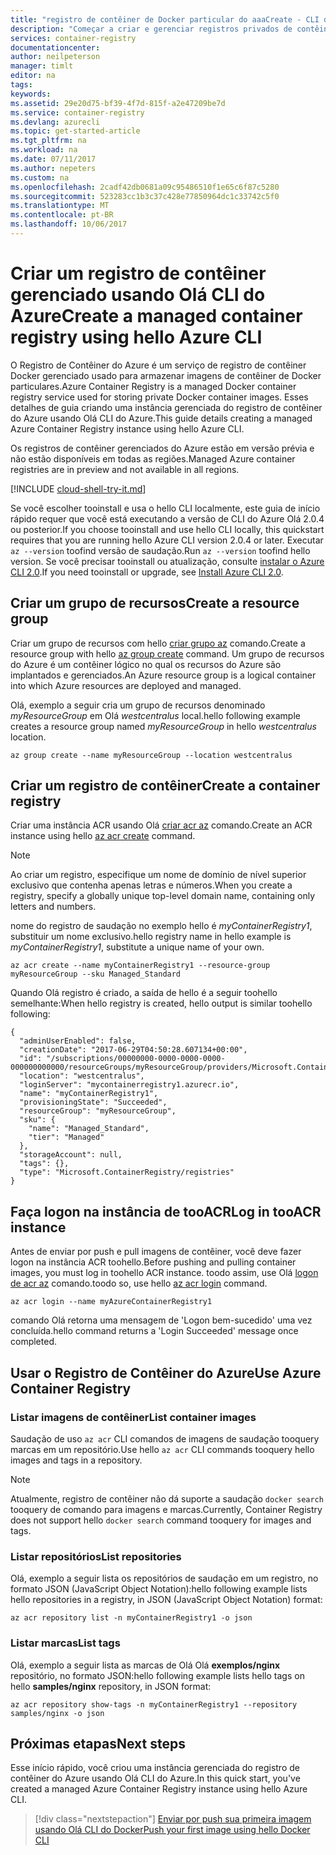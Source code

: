 ```yaml
---
title: "registro de contêiner de Docker particular do aaaCreate - CLI do Azure | Microsoft Docs"
description: "Começar a criar e gerenciar registros privados de contêiner do Docker com hello 2.0 do CLI do Azure"
services: container-registry
documentationcenter: 
author: neilpeterson
manager: timlt
editor: na
tags: 
keywords: 
ms.assetid: 29e20d75-bf39-4f7d-815f-a2e47209be7d
ms.service: container-registry
ms.devlang: azurecli
ms.topic: get-started-article
ms.tgt_pltfrm: na
ms.workload: na
ms.date: 07/11/2017
ms.author: nepeters
ms.custom: na
ms.openlocfilehash: 2cadf42db0681a09c95486510f1e65c6f87c5280
ms.sourcegitcommit: 523283cc1b3c37c428e77850964dc1c33742c5f0
ms.translationtype: MT
ms.contentlocale: pt-BR
ms.lasthandoff: 10/06/2017
---
```

# <a name="create-a-managed-container-registry-using-hello-azure-cli"></a><span data-ttu-id="c7973-103">Criar um registro de contêiner gerenciado usando Olá CLI do Azure</span><span class="sxs-lookup"><span data-stu-id="c7973-103">Create a managed container registry using hello Azure CLI</span></span>

<span data-ttu-id="c7973-104">O Registro de Contêiner do Azure é um serviço de registro de contêiner Docker gerenciado usado para armazenar imagens de contêiner de Docker particulares.</span><span class="sxs-lookup"><span data-stu-id="c7973-104">Azure Container Registry is a managed Docker container registry service used for storing private Docker container images.</span></span> <span data-ttu-id="c7973-105">Esses detalhes de guia criando uma instância gerenciada do registro de contêiner do Azure usando Olá CLI do Azure.</span><span class="sxs-lookup"><span data-stu-id="c7973-105">This guide details creating a managed Azure Container Registry instance using hello Azure CLI.</span></span>

<span data-ttu-id="c7973-106">Os registros de contêiner gerenciados do Azure estão em versão prévia e não estão disponíveis em todas as regiões.</span><span class="sxs-lookup"><span data-stu-id="c7973-106">Managed Azure container registries are in preview and not available in all regions.</span></span>

[!INCLUDE [cloud-shell-try-it.md](../../includes/cloud-shell-try-it.md)]

<span data-ttu-id="c7973-107">Se você escolher tooinstall e usa o hello CLI localmente, este guia de início rápido requer que você está executando a versão de CLI do Azure Olá 2.0.4 ou posterior.</span><span class="sxs-lookup"><span data-stu-id="c7973-107">If you choose tooinstall and use hello CLI locally, this quickstart requires that you are running hello Azure CLI version 2.0.4 or later.</span></span> <span data-ttu-id="c7973-108">Executar `az --version` toofind versão de saudação.</span><span class="sxs-lookup"><span data-stu-id="c7973-108">Run `az --version` toofind hello version.</span></span> <span data-ttu-id="c7973-109">Se você precisar tooinstall ou atualização, consulte [instalar o Azure CLI 2.0]( /cli/azure/install-azure-cli).</span><span class="sxs-lookup"><span data-stu-id="c7973-109">If you need tooinstall or upgrade, see [Install Azure CLI 2.0]( /cli/azure/install-azure-cli).</span></span> 

## <a name="create-a-resource-group"></a><span data-ttu-id="c7973-110">Criar um grupo de recursos</span><span class="sxs-lookup"><span data-stu-id="c7973-110">Create a resource group</span></span>

<span data-ttu-id="c7973-111">Criar um grupo de recursos com hello [criar grupo az](/cli/azure/group#create) comando.</span><span class="sxs-lookup"><span data-stu-id="c7973-111">Create a resource group with hello [az group create](/cli/azure/group#create) command.</span></span> <span data-ttu-id="c7973-112">Um grupo de recursos do Azure é um contêiner lógico no qual os recursos do Azure são implantados e gerenciados.</span><span class="sxs-lookup"><span data-stu-id="c7973-112">An Azure resource group is a logical container into which Azure resources are deployed and managed.</span></span> 

<span data-ttu-id="c7973-113">Olá, exemplo a seguir cria um grupo de recursos denominado *myResourceGroup* em Olá *westcentralus* local.</span><span class="sxs-lookup"><span data-stu-id="c7973-113">hello following example creates a resource group named *myResourceGroup* in hello *westcentralus* location.</span></span>

```azurecli-interactive 
az group create --name myResourceGroup --location westcentralus
```

## <a name="create-a-container-registry"></a><span data-ttu-id="c7973-114">Criar um registro de contêiner</span><span class="sxs-lookup"><span data-stu-id="c7973-114">Create a container registry</span></span>

<span data-ttu-id="c7973-115">Criar uma instância ACR usando Olá [criar acr az](/cli/azure/acr#create) comando.</span><span class="sxs-lookup"><span data-stu-id="c7973-115">Create an ACR instance using hello [az acr create](/cli/azure/acr#create) command.</span></span>

> [!NOTE]
> <span data-ttu-id="c7973-116">Ao criar um registro, especifique um nome de domínio de nível superior exclusivo que contenha apenas letras e números.</span><span class="sxs-lookup"><span data-stu-id="c7973-116">When you create a registry, specify a globally unique top-level domain name, containing only letters and numbers.</span></span>

 <span data-ttu-id="c7973-117">nome do registro de saudação no exemplo hello é *myContainerRegistry1*, substituir um nome exclusivo.</span><span class="sxs-lookup"><span data-stu-id="c7973-117">hello registry name in hello example is *myContainerRegistry1*, substitute a unique name of your own.</span></span>

```azurecli
az acr create --name myContainerRegistry1 --resource-group myResourceGroup --sku Managed_Standard
```

<span data-ttu-id="c7973-118">Quando Olá registro é criado, a saída de hello é a seguir toohello semelhante:</span><span class="sxs-lookup"><span data-stu-id="c7973-118">When hello registry is created, hello output is similar toohello following:</span></span>

```azurecli
{
  "adminUserEnabled": false,
  "creationDate": "2017-06-29T04:50:28.607134+00:00",
  "id": "/subscriptions/00000000-0000-0000-0000-000000000000/resourceGroups/myResourceGroup/providers/Microsoft.ContainerRegistry/registries/myContainerRegistry1",
  "location": "westcentralus",
  "loginServer": "mycontainerregistry1.azurecr.io",
  "name": "myContainerRegistry1",
  "provisioningState": "Succeeded",
  "resourceGroup": "myResourceGroup",
  "sku": {
    "name": "Managed_Standard",
    "tier": "Managed"
  },
  "storageAccount": null,
  "tags": {},
  "type": "Microsoft.ContainerRegistry/registries"
}
```

## <a name="log-in-tooacr-instance"></a><span data-ttu-id="c7973-119">Faça logon na instância de tooACR</span><span class="sxs-lookup"><span data-stu-id="c7973-119">Log in tooACR instance</span></span>

<span data-ttu-id="c7973-120">Antes de enviar por push e pull imagens de contêiner, você deve fazer logon na instância ACR toohello.</span><span class="sxs-lookup"><span data-stu-id="c7973-120">Before pushing and pulling container images, you must log in toohello ACR instance.</span></span> <span data-ttu-id="c7973-121">toodo assim, use Olá [logon de acr az](/cli/azure/acr#login) comando.</span><span class="sxs-lookup"><span data-stu-id="c7973-121">toodo so, use hello [az acr login](/cli/azure/acr#login) command.</span></span>

```azurecli-interactive
az acr login --name myAzureContainerRegistry1
```

<span data-ttu-id="c7973-122">comando Olá retorna uma mensagem de 'Logon bem-sucedido' uma vez concluída.</span><span class="sxs-lookup"><span data-stu-id="c7973-122">hello command returns a 'Login Succeeded' message once completed.</span></span>

## <a name="use-azure-container-registry"></a><span data-ttu-id="c7973-123">Usar o Registro de Contêiner do Azure</span><span class="sxs-lookup"><span data-stu-id="c7973-123">Use Azure Container Registry</span></span>

### <a name="list-container-images"></a><span data-ttu-id="c7973-124">Listar imagens de contêiner</span><span class="sxs-lookup"><span data-stu-id="c7973-124">List container images</span></span>

<span data-ttu-id="c7973-125">Saudação de uso `az acr` CLI comandos de imagens de saudação tooquery marcas em um repositório.</span><span class="sxs-lookup"><span data-stu-id="c7973-125">Use hello `az acr` CLI commands tooquery hello images and tags in a repository.</span></span>

> [!NOTE]
> <span data-ttu-id="c7973-126">Atualmente, registro de contêiner não dá suporte a saudação `docker search` tooquery de comando para imagens e marcas.</span><span class="sxs-lookup"><span data-stu-id="c7973-126">Currently, Container Registry does not support hello `docker search` command tooquery for images and tags.</span></span>

### <a name="list-repositories"></a><span data-ttu-id="c7973-127">Listar repositórios</span><span class="sxs-lookup"><span data-stu-id="c7973-127">List repositories</span></span>

<span data-ttu-id="c7973-128">Olá, exemplo a seguir lista os repositórios de saudação em um registro, no formato JSON (JavaScript Object Notation):</span><span class="sxs-lookup"><span data-stu-id="c7973-128">hello following example lists hello repositories in a registry, in JSON (JavaScript Object Notation) format:</span></span>

```azurecli
az acr repository list -n myContainerRegistry1 -o json
```

### <a name="list-tags"></a><span data-ttu-id="c7973-129">Listar marcas</span><span class="sxs-lookup"><span data-stu-id="c7973-129">List tags</span></span>

<span data-ttu-id="c7973-130">Olá, exemplo a seguir lista as marcas de Olá Olá **exemplos/nginx** repositório, no formato JSON:</span><span class="sxs-lookup"><span data-stu-id="c7973-130">hello following example lists hello tags on hello **samples/nginx** repository, in JSON format:</span></span>

```azurecli
az acr repository show-tags -n myContainerRegistry1 --repository samples/nginx -o json
```

## <a name="next-steps"></a><span data-ttu-id="c7973-131">Próximas etapas</span><span class="sxs-lookup"><span data-stu-id="c7973-131">Next steps</span></span>

<span data-ttu-id="c7973-132">Esse início rápido, você criou uma instância gerenciada do registro de contêiner do Azure usando Olá CLI do Azure.</span><span class="sxs-lookup"><span data-stu-id="c7973-132">In this quick start, you've created a managed Azure Container Registry instance using hello Azure CLI.</span></span>

> [!div class="nextstepaction"]
> [<span data-ttu-id="c7973-133">Enviar por push sua primeira imagem usando Olá CLI do Docker</span><span class="sxs-lookup"><span data-stu-id="c7973-133">Push your first image using hello Docker CLI</span></span>](container-registry-get-started-docker-cli.md)
